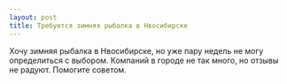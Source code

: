 ```yaml
---
layout: post 
title: Требуется зимняя рыбалка в Нвосибирске 
--- 
```

Хочу зимняя рыбалка в Нвосибирске, но уже пару недель не могу определиться с выбором. Компаний в городе не так много, но отзывы не радуют. Помогите советом.